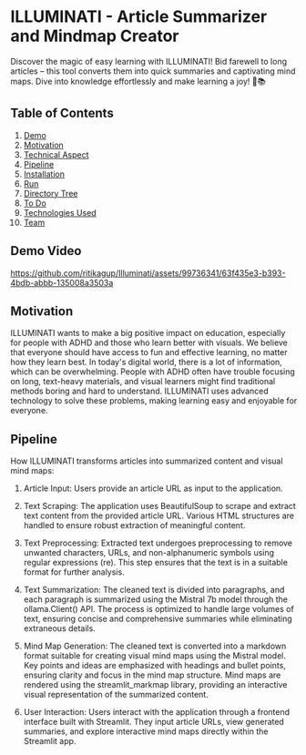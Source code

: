# ILLUMINATI - Article Summarizer and Mindmap Creator
Discover the magic of easy learning with ILLUMINATI! Bid farewell to long articles – this tool converts them into quick summaries and captivating mind maps. Dive into knowledge effortlessly and make learning a joy! 🚀📚


## Table of Contents
1. [Demo](#demo)
3. [Motivation](#motivation)
4. [Technical Aspect](#technical-aspect)
5. [Pipeline](#pipeline)
6. [Installation](#installation)
7. [Run](#run)
8. [Directory Tree](#directory-tree)
9. [To Do](#to-do)
10. [Technologies Used](#technologies-used)
11. [Team](#team)

## Demo Video
https://github.com/ritikagup/Illuminati/assets/99736341/63f435e3-b393-4bdb-abbb-135008a3503a

## Motivation
ILLUMINATI wants to make a big positive impact on education, especially for people with ADHD and those who learn better with visuals. We believe that everyone should have access to fun and effective learning, no matter how they learn best. In today's digital world, there is a lot of information, which can be overwhelming. People with ADHD often have trouble focusing on long, text-heavy materials, and visual learners might find traditional methods boring and hard to understand. ILLUMINATI uses advanced technology to solve these problems, making learning easy and enjoyable for everyone.

## Pipeline
How ILLUMINATI transforms articles into summarized content and visual mind maps:

1) Article Input:
Users provide an article URL as input to the application.

2) Text Scraping:
The application uses BeautifulSoup to scrape and extract text content from the provided article URL.
Various HTML structures are handled to ensure robust extraction of meaningful content.

3) Text Preprocessing:
Extracted text undergoes preprocessing to remove unwanted characters, URLs, and non-alphanumeric symbols using regular expressions (re).
This step ensures that the text is in a suitable format for further analysis.

4) Text Summarization:
The cleaned text is divided into paragraphs, and each paragraph is summarized using the Mistral 7b model through the ollama.Client() API.
The process is optimized to handle large volumes of text, ensuring concise and comprehensive summaries while eliminating extraneous details.

5) Mind Map Generation:
The cleaned text is converted into a markdown format suitable for creating visual mind maps using the Mistral model.
Key points and ideas are emphasized with headings and bullet points, ensuring clarity and focus in the mind map structure.
Mind maps are rendered using the streamlit_markmap library, providing an interactive visual representation of the summarized content.

6) User Interaction:
Users interact with the application through a frontend interface built with Streamlit.
They input article URLs, view generated summaries, and explore interactive mind maps directly within the Streamlit app.
